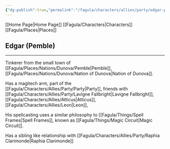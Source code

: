 ```yaml
---
{"dg-publish":true,"permalink":"/fagula/characters/allies/party/edgar-pemble/"}
---
```


[[Home Page\|Home Page]]
[[Fagula/Characters\|Characters]]
[[Fagula/Places\|Places]]

Edgar (Pemble)
--
___
Tinkerer from the small town of [[Fagula/Places/Nations/Dunova/Pemble\|Pemble]], [[Fagula/Places/Nations/Dunova/Nation of Dunova\|Nation of Dunova]].

Has a magitech arm, part of the [[Fagula/Characters/Allies/Party/Party\|Party]], friends with [[Fagula/Characters/Allies/Party/Lavigne Fallbright\|Lavigne Fallbright]], [[Fagula/Characters/Allies/Atticus\|Atticus]], [[Fagula/Characters/Allies/Leon\|Leon]], 

His spellcasting uses a similar philosophy to [[Fagula/Things/Spell Frames\|Spell Frames]], known as [[Fagula/Things/Magic Circuit\|Magic Circuit]].

Has a sibling like relationship with [[Fagula/Characters/Allies/Party/Raphia Clarimonde\|Raphia Clarimonde]]
